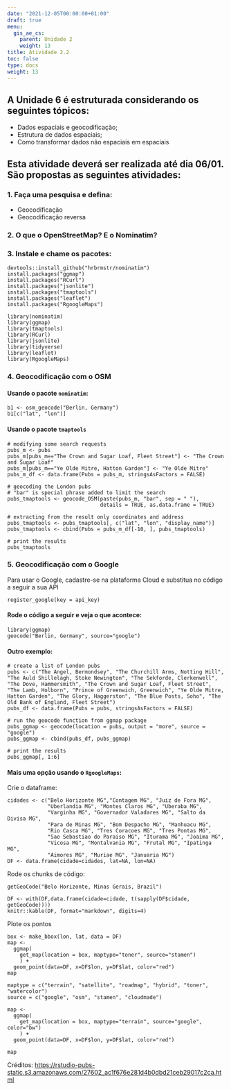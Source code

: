 ```yaml
---
date: "2021-12-05T00:00:00+01:00"
draft: true
menu:
  gis_ae_cs:
    parent: Unidade 2
    weight: 13
title: Atividade 2.2
toc: false
type: docs
weight: 13
---
```


## A **Unidade 6** é estruturada considerando os seguintes tópicos:

- Dados espaciais e geocodificação;    
- Estrutura de dados espaciais;   
- Como transformar dados não espaciais em espaciais


## Esta atividade deverá ser realizada até dia **06/01**. São propostas as seguintes atividades:

### 1. Faça uma pesquisa e defina:    
- Geocodificação   
- Geocodificação reversa

### 2. O que o OpenStreetMap? E o Nominatim? 

### 3. Instale e chame os pacotes:

```{r}
devtools::install_github("hrbrmstr/nominatim")
install.packages("ggmap")
install.packages("RCurl")
install.packages("jsonlite")
install.packages("tmaptools")
install.packages("leaflet")
install.packages("RgoogleMaps")
```

```{r}
library(nominatim)
library(ggmap)
library(tmaptools)
library(RCurl)
library(jsonlite)
library(tidyverse)
library(leaflet)
library(RgoogleMaps)

```

### 4. Geocodificação com o OSM

#### Usando o pacote `nominatim`:

```{r}
b1 <- osm_geocode("Berlin, Germany")
b1[c("lat", "lon")]
```

#### Usando o pacote `tmaptools`

```{r}
# modifying some search requests
pubs_m <- pubs
pubs_m[pubs_m=="The Crown and Sugar Loaf, Fleet Street"] <- "The Crown and Sugar Loaf"
pubs_m[pubs_m=="Ye Olde Mitre, Hatton Garden"] <- "Ye Olde Mitre"
pubs_m_df <- data.frame(Pubs = pubs_m, stringsAsFactors = FALSE)

# geocoding the London pubs
# "bar" is special phrase added to limit the search
pubs_tmaptools <- geocode_OSM(paste(pubs_m, "bar", sep = " "),
                              details = TRUE, as.data.frame = TRUE)

# extracting from the result only coordinates and address
pubs_tmaptools <- pubs_tmaptools[, c("lat", "lon", "display_name")]
pubs_tmaptools <- cbind(Pubs = pubs_m_df[-10, ], pubs_tmaptools)

# print the results
pubs_tmaptools
```

### 5. Geocodificação com o Google

Para usar o Google, cadastre-se na plataforma Cloud e substitua no código a seguir a sua API

```{r}
register_google(key = api_key)
```

#### Rode o código a seguir e veja o que acontece:
```{r}
library(ggmap)  
geocode("Berlin, Germany", source="google")
```

#### Outro exemplo: 

```{r}
# create a list of London pubs
pubs <- c("The Angel, Bermondsey", "The Churchill Arms, Notting Hill", "The Auld Shillelagh, Stoke Newington", "The Sekforde, Clerkenwell", "The Dove, Hammersmith", "The Crown and Sugar Loaf, Fleet Street", "The Lamb, Holborn", "Prince of Greenwich, Greenwich", "Ye Olde Mitre, Hatton Garden", "The Glory, Haggerston", "The Blue Posts, Soho", "The Old Bank of England, Fleet Street")
pubs_df <- data.frame(Pubs = pubs, stringsAsFactors = FALSE)

# run the geocode function from ggmap package
pubs_ggmap <- geocode(location = pubs, output = "more", source = "google")
pubs_ggmap <- cbind(pubs_df, pubs_ggmap)

# print the results
pubs_ggmap[, 1:6]
```

#### Mais uma opção usando o `RgoogleMaps`:

Crie o dataframe:

```{r}
cidades <- c("Belo Horizonte MG","Contagem MG", "Juiz de Fora MG",
             "Uberlandia MG", "Montes Claros MG", "Uberaba MG",
             "Varginha MG", "Governador Valadares MG", "Salto da Divisa MG",
             "Para de Minas MG", "Bom Despacho MG", "Manhuacu MG",
             "Rio Casca MG", "Tres Coracoes MG", "Tres Pontas MG",
             "Sao Sebastiao do Paraiso MG", "Iturama MG", "Joaima MG",
             "Vicosa MG", "Montalvania MG", "Frutal MG", "Ipatinga MG",
             "Aimores MG", "Muriae MG", "Januaria MG")
DF <- data.frame(cidade=cidades, lat=NA, lon=NA)
```

Rode os chunks de código:

```{r}
getGeoCode("Belo Horizonte, Minas Gerais, Brazil")
```
```{r}
DF <- with(DF,data.frame(cidade=cidade, t(sapply(DF$cidade, getGeoCode))))
knitr::kable(DF, format="markdown", digits=4)
```
Plote os pontos

```{r}
box <- make_bbox(lon, lat, data = DF)
map <-
  ggmap(
    get_map(location = box, maptype="toner", source="stamen")
    ) +
  geom_point(data=DF, x=DF$lon, y=DF$lat, color="red")
map
```

```{r}
maptype = c("terrain", "satellite", "roadmap", "hybrid", "toner", "watercolor")
source = c("google", "osm", "stamen", "cloudmade")
```

```{r}
map <-
  ggmap(
    get_map(location = box, maptype="terrain", source="google", color="bw")
    ) +
  geom_point(data=DF, x=DF$lon, y=DF$lat, color="red")
```

```{r}
map
```

Créditos: https://rstudio-pubs-static.s3.amazonaws.com/27602_ac1f676e281d4b0dbd21ceb29017c2ca.html
